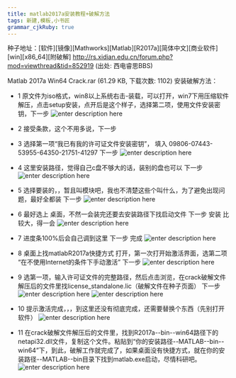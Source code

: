 ```yaml
---
title: matlab2017a安装教程+破解方法
tags: 新建,模板,小书匠
grammar_cjkRuby: true
---
```



种子地址：[软件][镜像][Mathworks][Matlab][R2017a][简体中文][商业软件][win][x86_64][附破解]
http://rs.xidian.edu.cn/forum.php?mod=viewthread&tid=852919
(出处: 西电睿思BBS)

  Matlab 2017a Win64 Crack.rar (61.29 KB, 下载次数: 1102) 
安装破解方法：

* 1  原文件为iso格式，win8以上系统右击-装载，可以打开，win7下用压缩软件解压，点击setup安装，点开后是这个样子，选择第二项，使用文件安装密钥，下一步
![enter description here][1]
  
* 2 接受条款，这个不用多说，下一步
* 3 选择第一项“我已有我的许可证文件安装密钥”， 填入   09806-07443-53955-64350-21751-41297  下一步
![enter description here][2]

* 4 这里安装路径，觉得自己c盘不够大的话，装别的盘也可以  下一步
![enter description here][3]

* 5  选择要装的，，暂且叫模块吧，我也不清楚这些个叫什么，为了避免出现问题，最好全都装  下一步
![enter description here][4]

* 6  最好选上  桌面，不然一会装完还要去安装路径下找启动文件  下一步  安装  比较大，得一会
![enter description here][5]

* 7  进度条100%后会自己调到这里  下一步 完成
![enter description here][6]

* 8  桌面上找matlabR2017a快捷方式 打开，第一次打开始激活界面，选第二项 “在不使用Internet的条件下手动激活”   下一步
![enter description here][7]  

* 9 选第一项，输入许可证文件的完整路径，然后点击浏览，在crack破解文件解压后的文件里找license_standalone.lic（破解文件在种子页面） 下一步
![enter description here][8]
![enter description here][9]

* 10   提示激活完成，，，到这里还没有彻底完成，还需要替换个东西（先别打开软件）
![enter description here][10]  

* 11 在crack破解文件解压后的文件里，找到R2017a--bin--win64路径下的netapi32.dll文件，复制这个文件。粘贴到“你的安装路径--MATLAB--bin--win64”下，到此，破解工作就完成了，如果桌面没有快捷方式，就在你的安装路径--MATLAB--bin目录下找到matlab.exe启动，尽情科研吧。
![enter description here][11] 


  [1]: http://osiy4s0ad.bkt.clouddn.com/soundblog/1521771383021.jpg
  [2]: http://osiy4s0ad.bkt.clouddn.com/soundblog/1521771441594.jpg
  [3]: http://osiy4s0ad.bkt.clouddn.com/soundblog/1521771452269.jpg
  [4]: http://osiy4s0ad.bkt.clouddn.com/soundblog/1521771468067.jpg
  [5]: http://osiy4s0ad.bkt.clouddn.com/soundblog/1521771478393.jpg
  [6]: http://osiy4s0ad.bkt.clouddn.com/soundblog/1521771488706.jpg
  [7]: http://osiy4s0ad.bkt.clouddn.com/soundblog/1521771497860.jpg
  [8]: http://osiy4s0ad.bkt.clouddn.com/soundblog/1521771511591.jpg
  [9]: http://osiy4s0ad.bkt.clouddn.com/soundblog/1521771520379.jpg
  [10]: http://osiy4s0ad.bkt.clouddn.com/soundblog/1521771528113.jpg
  [11]: http://osiy4s0ad.bkt.clouddn.com/soundblog/1521771545448.jpg
